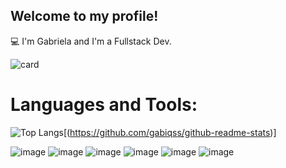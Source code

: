 ## Welcome to my profile!

💻 I'm Gabriela and I'm a Fullstack Dev.

![card](https://github-profile-summary-cards.vercel.app/api/cards/profile-details?username=gabiqss&theme=dark)
# Languages and Tools:
![Top Langs](https://github-readme-stats.vercel.app/api/top-langs/?username=gabiqss&layout=donut&theme=dark)[(https://github.com/gabiqss/github-readme-stats)]

![image](https://img.shields.io/badge/Django-092E20?style=for-the-badge&logo=django&logoColor=green)
![image](https://img.shields.io/badge/Python-FFD43B?style=for-the-badge&logo=python&logoColor=blue)
![image](https://img.shields.io/badge/HTML5-E34F26?style=for-the-badge&logo=html5&logoColor=white)
![image](https://img.shields.io/badge/SQLite-07405E?style=for-the-badge&logo=sqlite&logoColor=white)
![image](https://img.shields.io/badge/MySQL-005C84?style=for-the-badge&logo=mysql&logoColor=white)
![image](https://img.shields.io/badge/CSS3-1572B6?style=for-the-badge&logo=css3&logoColor=white)
